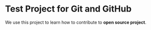 # Test Project for Git and GitHub

We use this project to learn how to contribute to **open source project**. 
